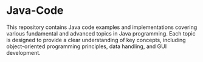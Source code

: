# Java-Code
This repository contains Java code examples and implementations covering various fundamental and advanced topics in Java programming. Each topic is designed to provide a clear understanding of key concepts, including object-oriented programming principles, data handling, and GUI development.
